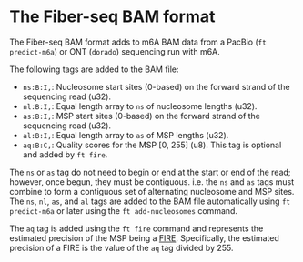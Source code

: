 # The Fiber-seq BAM format

The Fiber-seq BAM format adds to m6A BAM data from a PacBio (`ft predict-m6a`) or ONT (`dorado`) sequencing run with m6A.

The following tags are added to the BAM file:

- `ns:B:I,`: Nucleosome start sites (0-based) on the forward strand of the sequencing read (u32).
- `nl:B:I,`: Equal length array to `ns` of nucleosome lengths (u32).
- `as:B:I,`: MSP start sites (0-based) on the forward strand of the sequencing read (u32).
- `al:B:I,`: Equal length array to `as` of MSP lengths (u32).
- `aq:B:C,`: Quality scores for the MSP [0, 255] (u8). This tag is optional and added by `ft fire`.

The `ns` or `as` tag do not need to begin or end at the start or end of the read; however, once begun, they must be contiguous. i.e. the `ns` and `as` tags must combine to form a contiguous set of alternating nucleosome and MSP sites. The `ns`, `nl`, `as`, and `al` tags are added to the BAM file automatically using `ft predict-m6a` or later using the `ft add-nucleosomes` command. 

The `aq` tag is added using the `ft fire` command and represents the estimated precision of the MSP being a [FIRE](glossary.md#fire). Specifically, the estimated precision of a FIRE is the value of the `aq` tag divided by 255.





